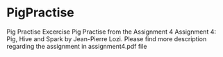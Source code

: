 # PigPractise
Pig Practise Excercise
Pig Practise from the Assignment 4 Assignment 4: Pig, Hive and Spark by Jean-Pierre Lozi. Please find more description
regarding the assignment in assignment4.pdf file
